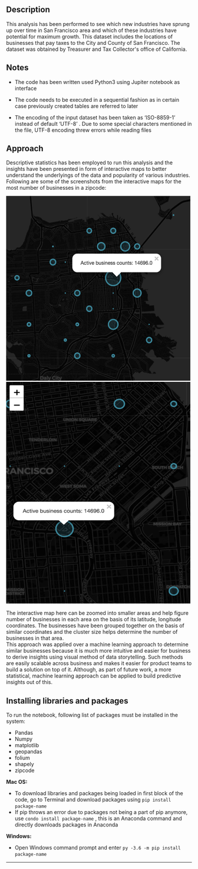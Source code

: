 
Description
-------------------------------------------------------------------------------------------------------------------------
This analysis has been performed to see which new industries have sprung up over time in San Francisco area and which of these industries have potential for maximum growth.
This dataset includes the locations of businesses that pay taxes to the City and County of San Francisco.
The dataset was obtained by Treasurer and Tax Collector's office of California. 

Notes
-------------------------------------------------------------------------------------------------------------------------
- The code has been written used Python3 using Jupiter notebook as interface

- The code needs to be executed in a sequential fashion as in certain case previously created tables are referred to later

- The encoding of the input dataset has been taken as ‘ISO-8859-1’ instead of default ‘UTF-8’ . Due to some special characters mentioned in the file, UTF-8 encoding threw errors while reading files

**Approach**
------------------------------------------------------------------------------------------------------------------------
Descriptive statistics has been employed to run this analysis and the insights have been presented in form of interactive maps to better understand the underlyings of the data and popularity of various industries.
Following are some of the screenshots from the interactive maps for the most number of businesses in a zipcode:

<img src="https://github.com/charvi5/SF-Industry-Analysis/blob/master/image1.png" height="500" width = "500">

<img src="https://github.com/charvi5/SF-Industry-Analysis/blob/master/image2.png" height="600" width = "500">

The interactive map here can be zoomed into smaller areas and help figure number of businesses in each area on the basis of its latitude, longitude coordinates. The businesses have been grouped together on the basis of similar coordinates and the cluster size helps determine the number of businesses in that area.  
This approach was applied over a machine learning approach to determine similar businesses because it is much more intuitive and easier for business to derive insights using visual method of data storytelling. Such methods are easily scalable across business and makes it easier for product teams to build a solution on top of it. 
Although, as part of future work, a more statistical, machine learning approach can be applied to build predictive insights out of this.

Installing libraries and packages
-----------------------------------------------------------------------------------------------------------------------
To run the notebook, following list of packages must be installed in the system:
-  Pandas
-  Numpy
-  matplotlib
-  geopandas
-  folium
-  shapely
-  zipcode

**Mac OS:**
- To download libraries and packages being loaded in first block of the code, go to Terminal and download packages using 
```pip install package-name ```
- If pip throws an error due to packages not being a part of pip anymore, use ```condo install package-name``` , this is an Anaconda command and directly downloads packages in Anaconda

**Windows:**
- Open Windows command prompt and enter ```py -3.6 -m pip install package-name```

-------------------------------------------------------------------------------------------------------------------------
